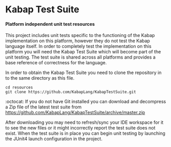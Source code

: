 # Kabap Test Suite
#### Platform independent unit test resources

This project includes unit tests specific to the functioning of the Kabap implementation on this platform, however they do not test the Kabap language itself.  In order to completely test the implementation on this platform you will need the Kabap Test Suite which will become part of the unit testing.  The test suite is shared across all platforms and provides a base reference of correctness for the language.

In order to obtain the Kabap Test Suite you need to clone the repository in to the same directory as this file.

```shell
cd resources
git clone https://github.com/KabapLang/KabapTestSuite.git
```

:octocat: If you do not have Git installed you can download and decompress a Zip file of the latest test suite from https://github.com/KabapLang/KabapTestSuite/archive/master.zip

After downloading you may need to refresh/sync your IDE workspace for it to see the new files or it might incorrectly report the test suite does not exist.  When the test suite is in place you can begin unit testing by launching the JUnit4 launch configuration in the project.